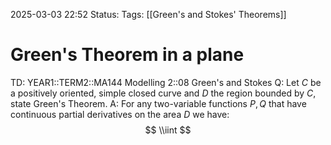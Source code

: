 2025-03-03 22:52
Status: 
Tags: [[Green's and Stokes' Theorems]]
# Green's Theorem in a plane

TD: YEAR1::TERM2::MA144 Modelling 2::08 Green's and Stokes
Q: Let $C$ be a positively oriented, simple closed curve and $D$ the region bounded by $C$, state Green's Theorem.
A: For any two-variable functions $P,Q$ that have continuous partial derivatives on the area $D$ we have: $$
\\iint
$$